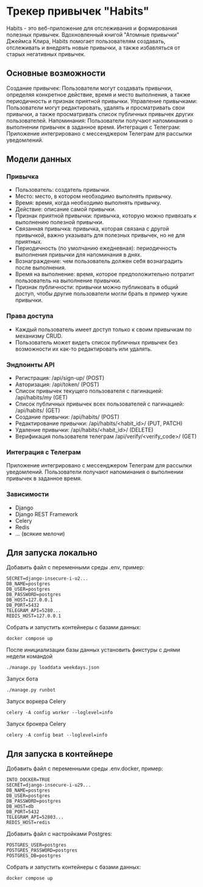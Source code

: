 # Трекер привычек "Habits"

Habits - это веб-приложение для отслеживания и формирования полезных привычек. Вдохновленный книгой "Атомные привычки" Джеймса Клира, Habits помогает пользователям создавать, отслеживать и внедрять новые привычки, а также избавляться от старых негативных привычек.

## Основные возможности
Создание привычек: Пользователи могут создавать привычки, определяя конкретное действие, время и место выполнения, а также периодичность и признак приятной привычки.
Управление привычками: Пользователи могут редактировать, удалять и просматривать свои привычки, а также просматривать список публичных привычек других пользователей.
Напоминания: Пользователи получают напоминания о выполнении привычек в заданное время.
Интеграция с Телеграм: Приложение интегрировано с мессенджером Телеграм для рассылки уведомлений.

## Модели данных
### Привычка
- Пользователь: создатель привычки.
- Место: место, в котором необходимо выполнять привычку.
- Время: время, когда необходимо выполнять привычку.
- Действие: описание самой привычки.
- Признак приятной привычки: привычка, которую можно привязать к выполнению полезной привычки.
- Связанная привычка: привычка, которая связана с другой привычкой, важно указывать для полезных привычек, но не для приятных.
- Периодичность (по умолчанию ежедневная): периодичность выполнения привычки для напоминания в днях.
- Вознаграждение: чем пользователь должен себя вознаградить после выполнения.
- Время на выполнение: время, которое предположительно потратит пользователь на выполнение привычки.
- Признак публичности: привычки можно публиковать в общий доступ, чтобы другие пользователи могли брать в пример чужие привычки.

### Права доступа
- Каждый пользователь имеет доступ только к своим привычкам по механизму CRUD.
- Пользователь может видеть список публичных привычек без возможности их как-то редактировать или удалять.

### Эндпоинты API
- Регистрация: /api/sign-up/ (POST)
- Авторизация: /api/token/ (POST)
- Список привычек текущего пользователя с пагинацией: /api/habits/my (GET)
- Список публичных привычек всех пользователей с пагинацией: /api/habits/ (GET)
- Создание привычки: /api/habits/ (POST)
- Редактирование привычки: /api/habits/<habit_id>/ (PUT, PATCH)
- Удаление привычки: /api/habits/<habit_id>/ (DELETE)
- Верификация пользователя телеграм /api/verify/<verify_code>/ (GET)

### Интеграция с Телеграм
Приложение интегрировано с мессенджером Телеграм для рассылки уведомлений. Пользователи получают напоминания о выполнении привычек в заданное время.

### Зависимости
- Django
- Django REST Framework
- Celery
- Redis
- ... (всякие мелочи)


## Для запуска локально
Добавить файл с переменными среды .env, пример:
```editorconfig
SECRET=django-insecure-i-u2...
DB_NAME=postgres
DB_USER=postgres
DB_PASSWORD=postgres
DB_HOST=127.0.0.1
DB_PORT=5432
TELEGRAM_API=5280...
REDIS_HOST=127.0.0.1
```

Собрать и запустить контейнеры с базами данных:
```commandline
docker compose up
```
После инициализации базы данных установить фикстуры с днями недели командой 
```commandline
./manage.py loaddata weekdays.json
```
Запуск бота
```commandline
./manage.py runbot
```
Запуск воркера Celery
```commandline
celery -A config worker --loglevel=info
```
Запуск брокера Celery
```commandline
celery -A config beat --loglevel=info
```

## Для запуска в контейнере
Добавить файл с переменными среды .env.docker, пример:
```commandline
INTO_DOCKER=TRUE
SECRET=django-insecure-i-u29...
DB_NAME=postgres
DB_USER=postgres
DB_PASSWORD=postgres
DB_HOST=db
DB_PORT=5432
TELEGRAM_API=52803...
REDIS_HOST=redis
```
Добавить файл с настройками Postgres:
```commandline
POSTGRES_USER=postgres
POSTGRES_PASSWORD=postgres
POSTGRES_DB=postgres
```
Собрать и запустить контейнеры с базами данных:
```commandline
docker compose up
```
